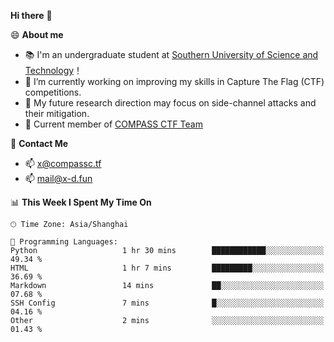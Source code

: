 **Hi there** 👋


😄 **About me**

- 📚 I'm an undergraduate student at [Southern University of Science and Technology](https://www.sustech.edu.cn)！
- 🌱 I’m currently working on improving my skills in Capture The Flag (CTF) competitions.
- 🔭 My future research direction may focus on side-channel attacks and their mitigation.
- 🚩 Current member of [COMPASS CTF Team](https://blog.compassc.tf/) 

👋 **Contact Me**

- 📫 [x@compassc.tf](mailto:x@compassc.tf)
- 📫 [mail@x-d.fun](mailto:mail@x-d.fun)


<!--START_SECTION:waka-->
📊 **This Week I Spent My Time On** 

```text
🕑︎ Time Zone: Asia/Shanghai

💬 Programming Languages: 
Python                   1 hr 30 mins        ████████████░░░░░░░░░░░░░   49.34 % 
HTML                     1 hr 7 mins         █████████░░░░░░░░░░░░░░░░   36.69 % 
Markdown                 14 mins             ██░░░░░░░░░░░░░░░░░░░░░░░   07.68 % 
SSH Config               7 mins              █░░░░░░░░░░░░░░░░░░░░░░░░   04.16 % 
Other                    2 mins              ░░░░░░░░░░░░░░░░░░░░░░░░░   01.43 % 
```


<!--END_SECTION:waka-->
